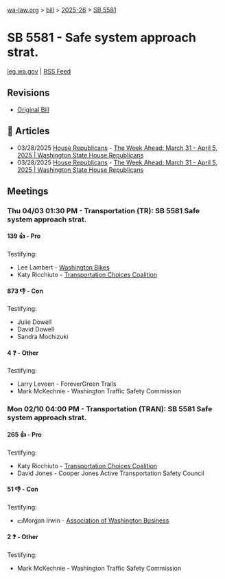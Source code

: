 [wa-law.org](/) > [bill](/bill/) > [2025-26](/bill/2025-26/) > [SB 5581](/bill/2025-26/sb/5581/)

# SB 5581 - Safe system approach strat.
[leg.wa.gov](https://app.leg.wa.gov/billsummary?BillNumber=5581&Year=2025&Initiative=false) | [RSS Feed](./rss.xml)

## Revisions
* [Original Bill](1/)

## 📰 Articles
* 03/28/2025 [House Republicans](/org/house_republicans/) - [The Week Ahead: March 31 - April 5, 2025 | Washington State House Republicans](http://houserepublicans.wa.gov/week/the-week-ahead-march-31-april-5-2025/#:~:text=SB%205581)
* 03/28/2025 [House Republicans](/org/house_republicans/) - [The Week Ahead: March 31 - April 5, 2025 | Washington State House Republicans](https://houserepublicans.wa.gov/week/the-week-ahead-march-31-april-5-2025/#:~:text=SB%205581)

## Meetings
### Thu 04/03 01:30 PM - Transportation (TR): SB 5581 Safe system approach strat.
#### 139 👍 - Pro
Testifying:
* Lee Lambert - [Washington Bikes](/org/washington_bikes/)
* Katy Ricchiuto - [Transportation Choices Coalition](/org/transportation_choices_coalition/)

#### 873 👎 - Con
Testifying:
* Julie Dowell
* David Dowell
* Sandra Mochizuki

#### 4 ❓ - Other
Testifying:
* Larry Leveen - ForeverGreen Trails
* Mark McKechnie - Washington Traffic Safety Commission

### Mon 02/10 04:00 PM - Transportation (TRAN): SB 5581 Safe system approach strat.
#### 265 👍 - Pro
Testifying:
* Katy Ricchiuto - [Transportation Choices Coalition](/org/transportation_choices_coalition/)
* David Jones - Cooper Jones Active Transportation Safety Council

#### 51 👎 - Con
Testifying:
* 💵Morgan Irwin - [Association of Washington Business](/org/association_of_washington_business/)

#### 2 ❓ - Other
Testifying:
* Mark McKechnie - Washington Traffic Safety Commission
